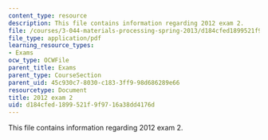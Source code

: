 ```yaml
---
content_type: resource
description: This file contains information regarding 2012 exam 2.
file: /courses/3-044-materials-processing-spring-2013/d184cfed1899521f9f9716a38dd4176d_MIT3_044S13_2012exam2.pdf
file_type: application/pdf
learning_resource_types:
- Exams
ocw_type: OCWFile
parent_title: Exams
parent_type: CourseSection
parent_uid: 45c930c7-8030-c183-3ff9-98d686289e66
resourcetype: Document
title: 2012 exam 2
uid: d184cfed-1899-521f-9f97-16a38dd4176d
---
```

This file contains information regarding 2012 exam 2.

